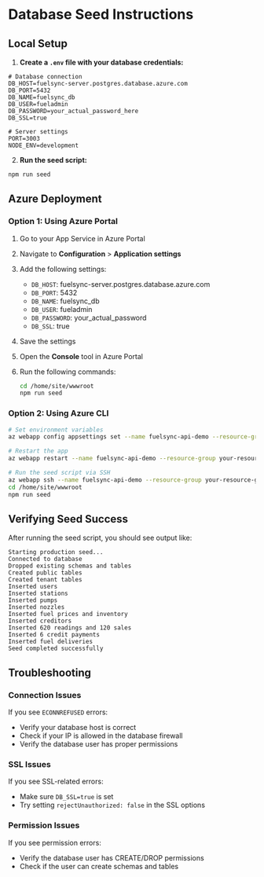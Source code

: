 # Database Seed Instructions

## Local Setup

1. **Create a `.env` file with your database credentials:**

```
# Database connection
DB_HOST=fuelsync-server.postgres.database.azure.com
DB_PORT=5432
DB_NAME=fuelsync_db
DB_USER=fueladmin
DB_PASSWORD=your_actual_password_here
DB_SSL=true

# Server settings
PORT=3003
NODE_ENV=development
```

2. **Run the seed script:**

```bash
npm run seed
```

## Azure Deployment

### Option 1: Using Azure Portal

1. Go to your App Service in Azure Portal
2. Navigate to **Configuration** > **Application settings**
3. Add the following settings:
   - `DB_HOST`: fuelsync-server.postgres.database.azure.com
   - `DB_PORT`: 5432
   - `DB_NAME`: fuelsync_db
   - `DB_USER`: fueladmin
   - `DB_PASSWORD`: your_actual_password
   - `DB_SSL`: true

4. Save the settings
5. Open the **Console** tool in Azure Portal
6. Run the following commands:
   ```bash
   cd /home/site/wwwroot
   npm run seed
   ```

### Option 2: Using Azure CLI

```bash
# Set environment variables
az webapp config appsettings set --name fuelsync-api-demo --resource-group your-resource-group --settings DB_HOST=fuelsync-server.postgres.database.azure.com DB_PORT=5432 DB_NAME=fuelsync_db DB_USER=fueladmin DB_PASSWORD=your_actual_password DB_SSL=true

# Restart the app
az webapp restart --name fuelsync-api-demo --resource-group your-resource-group

# Run the seed script via SSH
az webapp ssh --name fuelsync-api-demo --resource-group your-resource-group
cd /home/site/wwwroot
npm run seed
```

## Verifying Seed Success

After running the seed script, you should see output like:

```
Starting production seed...
Connected to database
Dropped existing schemas and tables
Created public tables
Created tenant tables
Inserted users
Inserted stations
Inserted pumps
Inserted nozzles
Inserted fuel prices and inventory
Inserted creditors
Inserted 620 readings and 120 sales
Inserted 6 credit payments
Inserted fuel deliveries
Seed completed successfully
```

## Troubleshooting

### Connection Issues

If you see `ECONNREFUSED` errors:
- Verify your database host is correct
- Check if your IP is allowed in the database firewall
- Verify the database user has proper permissions

### SSL Issues

If you see SSL-related errors:
- Make sure `DB_SSL=true` is set
- Try setting `rejectUnauthorized: false` in the SSL options

### Permission Issues

If you see permission errors:
- Verify the database user has CREATE/DROP permissions
- Check if the user can create schemas and tables
